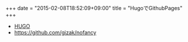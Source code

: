 +++
date = "2015-02-08T18:52:09+09:00"
title = "HugoでGithubPages"
+++

- [HUGO](http://gohugo.io/)
- https://github.com/gizak/nofancy

